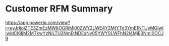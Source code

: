 # Customer RFM Summary
https://app.powerbi.com/view?r=eyJrIjoiZTE3ZmEzMWItOGRiMi00ZWY2LWE4Y2MtYTg3YmE1NTUyMGIwIiwidCI6IjM2MTkwYzNjLTU2NmEtNDExNy05YWY0LWFhN2I4MjE0NmI0OCJ9
